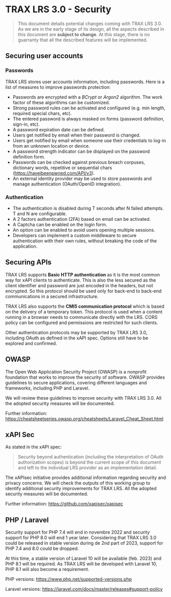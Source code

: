 # TRAX LRS 3.0 - Security

> This document details potential changes coming with TRAX LRS 3.0. As we are in the early stage of its design, all the aspects described in this document are **subject to change**. At this stage, there is no guarranty that all the described features will be implemented.


## Securing user accounts

### Passwords

TRAX LRS stores user accounts information, including passwords.
Here is a list of measures to improve passwords protection:

- Passwords are encrypted with a *BCrypt* or *Argon2* algorithm. The work factor of these algorithms can be customized.
- Strong password rules can be activated and configured (e.g. min length, required special chars, etc). 
- The entered password is always masked on forms (password definition, sign-in, etc).
- A password expiration date can be defined.
- Users get notified by email when their password is changed.
- Users get notified by email when someone use their credentials to log-in from an unknown location or device.
- A password strength indicator can be displayed on the password definition form.
- Passwords can be checked against previous breach corpuses, dictionary words, repetitive or sequential chars (https://haveibeenpwned.com/API/v3).
- An external identity provider may be used to store passwords and manage authentication (OAuth/OpenID integration).

### Authentication

- The authentication is disabled during T seconds after N failed attempts. T and N are configurable.
- A 2 factors authentication (2FA) based on email can be activated.
- A Captcha can be enabled on the login form.
- An option can be enabled to avoid users opening multiple sessions. 
- Developers can implement a custom middleware to secure authentication with their own rules, without breaking the code of the application.


## Securing APIs

TRAX LRS supports **Basic HTTP authentication** as it is the most common way for xAPI clients to authenticate.
This is also the less secured as the client identifier and password are just encoded in the headers, but not encrypted.
So this protocol should be used only for back-end to back-end communications in a secured infrastructure.

TRAX LRS also supports the **CMI5 communication protocol** which is based on the delivery of a temporary token.
This protocol is used when a content running in a browser needs to communicate directly with the LRS.
CORS policy can be configured and permissions are restricted for such clients.

Other authentication protocols may be supported by TRAX LRS 3.0, including OAuth as defined in the xAPI spec.
Options still have to be explored and confirmed. 


## OWASP

The Open Web Application Security Project (OWASP) is a nonprofit foundation that works to improve the security of software.
OWASP provides guidelines to secure applications, covering different languages and frameworks, including PHP and Laravel.

We will review these guidelines to improve security with TRAX LRS 3.0.
All the adopted security measures will be documented.

Further information: https://cheatsheetseries.owasp.org/cheatsheets/Laravel_Cheat_Sheet.html


## xAPI Sec

As stated in the xAPI spec:

> Security beyond authentication (including the interpretation of OAuth authorization scopes) is beyond the current scope of this document and left to the individual LRS provider as an implementation detail.

The xAPIsec initiative provides additional information regarding security and privacy concerns.
We will check the outputs of this working group to identify additional security improvements for TRAX LRS.
All the adopted security measures will be documented.

Further information: https://github.com/xapisec/xapisec


## PHP / Laravel

Security support for PHP 7.4 will end in novembre 2022 and security support for PHP 8.0 will end 1 year later.
Considering that TRAX LRS 3.0 could be released in stable version during de 2nd part of 2023,
support for PHP 7.4 and 8.0 could be dropped. 

At this time, a stable version of Laravel 10 will be available (feb. 2023) and PHP 8.1 will be required.
As TRAX LRS will be developed with Laravel 10, PHP 8.1 will also become a requirement.

PHP versions: https://www.php.net/supported-versions.php

Laravel versions: https://laravel.com/docs/master/releases#support-policy
